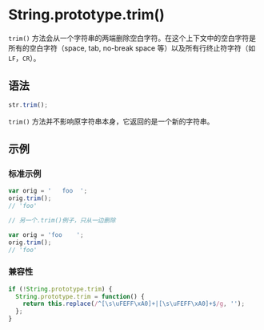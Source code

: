 # String.prototype.trim()

`trim()` 方法会从一个字符串的两端删除空白字符。在这个上下文中的空白字符是所有的空白字符（space, tab, no-break space 等）以及所有行终止符字符（如 `LF`，`CR`）。

## 语法

```js
str.trim();
```

`trim()` 方法并不影响原字符串本身，它返回的是一个新的字符串。

## 示例

### 标准示例

```js
var orig = '   foo  ';
orig.trim();
// 'foo'

// 另一个.trim()例子，只从一边删除

var orig = 'foo    ';
orig.trim();
// 'foo'
```

### 兼容性

```js
if (!String.prototype.trim) {
  String.prototype.trim = function() {
    return this.replace(/^[\s\uFEFF\xA0]+|[\s\uFEFF\xA0]+$/g, '');
  };
}
```
